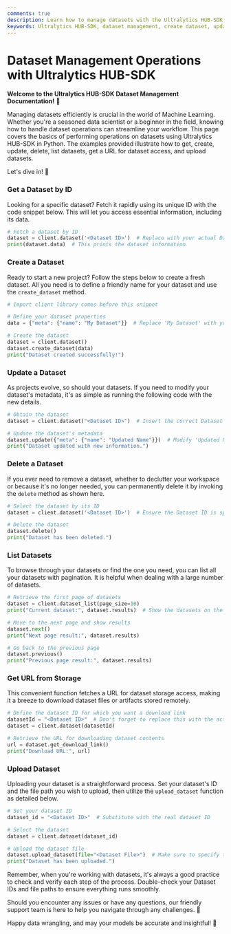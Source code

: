 ```yaml
---
comments: true
description: Learn how to manage datasets with the Ultralytics HUB-SDK, including creating, updating, and deleting datasets.
keywords: Ultralytics HUB-SDK, dataset management, create dataset, update dataset, delete dataset
---
```


# Dataset Management Operations with Ultralytics HUB-SDK

**Welcome to the Ultralytics HUB-SDK Dataset Management Documentation!** 👋

Managing datasets efficiently is crucial in the world of Machine Learning. Whether you're a seasoned data scientist or a beginner in the field, knowing how to handle dataset operations can streamline your workflow. This page covers the basics of performing operations on datasets using Ultralytics HUB-SDK in Python. The examples provided illustrate how to get, create, update, delete, list datasets, get a URL for dataset access, and upload datasets.

Let's dive in! 🚀

### Get a Dataset by ID

Looking for a specific dataset? Fetch it rapidly using its unique ID with the code snippet below. This will let you access essential information, including its data.

```python
# Fetch a dataset by ID
dataset = client.dataset('<Dataset ID>')  # Replace with your actual Dataset ID
print(dataset.data)  # This prints the dataset information
```

### Create a Dataset

Ready to start a new project? Follow the steps below to create a fresh dataset. All you need is to define a friendly name for your dataset and use the `create_dataset` method.

```python
# Import client library comes before this snippet

# Define your dataset properties
data = {"meta": {"name": "My Dataset"}}  # Replace 'My Dataset' with your desired dataset name

# Create the dataset
dataset = client.dataset()
dataset.create_dataset(data)
print("Dataset created successfully!")
```

### Update a Dataset

As projects evolve, so should your datasets. If you need to modify your dataset's metadata, it's as simple as running the following code with the new details.

```python
# Obtain the dataset
dataset = client.dataset("<Dataset ID>")  # Insert the correct Dataset ID

# Update the dataset's metadata
dataset.update({"meta": {"name": "Updated Name"}})  # Modify 'Updated Name' as required
print("Dataset updated with new information.")
```

### Delete a Dataset

If you ever need to remove a dataset, whether to declutter your workspace or because it's no longer needed, you can permanently delete it by invoking the `delete` method as shown here.

```python
# Select the dataset by its ID
dataset = client.dataset('<Dataset ID>')  # Ensure the Dataset ID is specified

# Delete the dataset
dataset.delete()
print("Dataset has been deleted.")
```

### List Datasets

To browse through your datasets or find the one you need, you can list all your datasets with pagination. It is helpful when dealing with a large number of datasets.

```python
# Retrieve the first page of datasets
dataset = client.dataset_list(page_size=10)
print("Current dataset:", dataset.results)  # Show the datasets on the current page

# Move to the next page and show results
dataset.next()
print("Next page result:", dataset.results)

# Go back to the previous page
dataset.previous()
print("Previous page result:", dataset.results)
```

### Get URL from Storage

This convenient function fetches a URL for dataset storage access, making it a breeze to download dataset files or artifacts stored remotely.

```python
# Define the dataset ID for which you want a download link
datasetId = "<Dataset ID>"  # Don't forget to replace this with the actual dataset ID
dataset = client.dataset(datasetId)

# Retrieve the URL for downloading dataset contents
url = dataset.get_download_link()
print("Download URL:", url)
```

### Upload Dataset

Uploading your dataset is a straightforward process. Set your dataset's ID and the file path you wish to upload, then utilize the `upload_dataset` function as detailed below.

```python
# Set your dataset ID
dataset_id = "<Dataset ID>"  # Substitute with the real dataset ID

# Select the dataset
dataset = client.dataset(dataset_id)

# Upload the dataset file
dataset.upload_dataset(file="<Dataset File>")  # Make sure to specify the correct file path
print("Dataset has been uploaded.")
```

Remember, when you're working with datasets, it's always a good practice to check and verify each step of the process. Double-check your Dataset IDs and file paths to ensure everything runs smoothly.

Should you encounter any issues or have any questions, our friendly support team is here to help you navigate through any challenges. 🤝

Happy data wrangling, and may your models be accurate and insightful! 🌟
